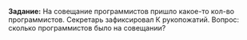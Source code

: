 **Задание:**
На совещание программистов пришло какое-то кол-во программистов.
Секретарь зафиксировал К рукопожатий. Вопрос: сколько программистов было на совещании?